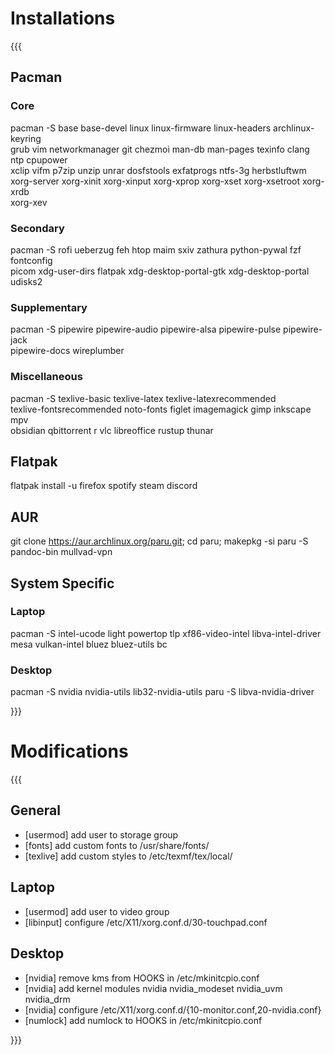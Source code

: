 # Installations
{{{
## Pacman

### Core

pacman -S base base-devel linux linux-firmware linux-headers archlinux-keyring \
grub vim networkmanager git chezmoi man-db man-pages texinfo clang ntp cpupower \
xclip vifm p7zip unzip unrar dosfstools exfatprogs ntfs-3g herbstluftwm \
xorg-server xorg-xinit xorg-xinput xorg-xprop xorg-xset xorg-xsetroot xorg-xrdb \
xorg-xev

### Secondary

pacman -S rofi ueberzug feh htop maim sxiv zathura python-pywal fzf fontconfig \
picom xdg-user-dirs flatpak xdg-desktop-portal-gtk xdg-desktop-portal udisks2

### Supplementary

pacman -S pipewire pipewire-audio pipewire-alsa pipewire-pulse pipewire-jack \
pipewire-docs wireplumber

### Miscellaneous

pacman -S texlive-basic texlive-latex texlive-latexrecommended \
texlive-fontsrecommended noto-fonts figlet imagemagick gimp inkscape mpv \
obsidian qbittorrent r vlc libreoffice rustup thunar


## Flatpak

flatpak install -u firefox spotify steam discord


## AUR

git clone https://aur.archlinux.org/paru.git; cd paru; makepkg -si
paru -S pandoc-bin mullvad-vpn


## System Specific

### Laptop

pacman -S intel-ucode light powertop tlp xf86-video-intel libva-intel-driver \
mesa vulkan-intel bluez bluez-utils bc

### Desktop

pacman -S nvidia nvidia-utils lib32-nvidia-utils
paru -S libva-nvidia-driver


}}}

# Modifications
{{{
## General
- [usermod] add user to storage group
- [fonts] add custom fonts to /usr/share/fonts/
- [texlive] add custom styles to /etc/texmf/tex/local/

## Laptop
- [usermod] add user to video group
- [libinput] configure /etc/X11/xorg.conf.d/30-touchpad.conf

## Desktop
- [nvidia] remove kms from HOOKS in /etc/mkinitcpio.conf
- [nvidia] add kernel modules nvidia nvidia_modeset nvidia_uvm nvidia_drm
- [nvidia] configure /etc/X11/xorg.conf.d/{10-monitor.conf,20-nvidia.conf}
- [numlock] add numlock to HOOKS in /etc/mkinitcpio.conf


}}}
